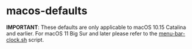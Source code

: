 # macos-defaults

**IMPORTANT**: These defaults are only applicable to macOS 10.15 Catalina and earlier. For macOS 11 Big Sur and later please refer to the [menu-bar-clock.sh](https://github.com/tech-otaku/menu-bar-clock) script.